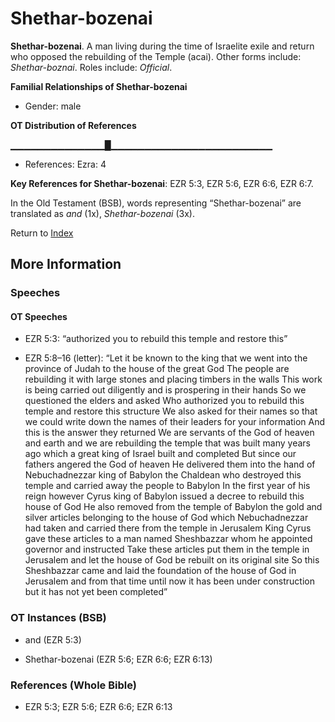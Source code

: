 # Shethar-bozenai
**Shethar-bozenai**. 
A man living during the time of Israelite exile and return who opposed the rebuilding of the Temple (acai). 
Other forms include: 
*Shethar-boznai*. 
Roles include: 
_Official_. 




**Familial Relationships of Shethar-bozenai**


* Gender: male


**OT Distribution of References**

▁▁▁▁▁▁▁▁▁▁▁▁▁▁█▁▁▁▁▁▁▁▁▁▁▁▁▁▁▁▁▁▁▁▁▁▁▁▁
* References: Ezra: 4



**Key References for Shethar-bozenai**: 
EZR 5:3, EZR 5:6, EZR 6:6, EZR 6:7. 


In the Old Testament (BSB), words representing “Shethar-bozenai” are translated as 
*and* (1x), *Shethar-bozenai* (3x). 




Return to [Index](00-Index.md)

## More Information

### Speeches

#### OT Speeches

* EZR 5:3: “authorized you to rebuild this temple and restore this”

* EZR 5:8–16 (letter): “Let it be known to the king that we went into the province of Judah to the house of the great God The people are rebuilding it with large stones and placing timbers in the walls This work is being carried out diligently and is prospering in their hands So we questioned the elders and asked Who authorized you to rebuild this temple and restore this structure We also asked for their names so that we could write down the names of their leaders for your information And this is the answer they returned We are servants of the God of heaven and earth and we are rebuilding the temple that was built many years ago which a great king of Israel built and completed But since our fathers angered the God of heaven He delivered them into the hand of Nebuchadnezzar king of Babylon the Chaldean who destroyed this temple and carried away the people to Babylon In the first year of his reign however Cyrus king of Babylon issued a decree to rebuild this house of God He also removed from the temple of Babylon the gold and silver articles belonging to the house of God which Nebuchadnezzar had taken and carried there from the temple in Jerusalem King Cyrus gave these articles to a man named Sheshbazzar whom he appointed governor and instructed Take these articles put them in the temple in Jerusalem and let the house of God be rebuilt on its original site So this Sheshbazzar came and laid the foundation of the house of God in Jerusalem and from that time until now it has been under construction but it has not yet been completed”

### OT Instances (BSB)

* and (EZR 5:3)

* Shethar-bozenai (EZR 5:6; EZR 6:6; EZR 6:13)



### References (Whole Bible)

* EZR 5:3; EZR 5:6; EZR 6:6; EZR 6:13



